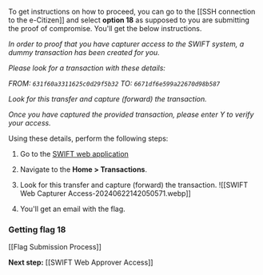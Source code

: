 To get instructions on how to proceed, you can go to the [[SSH connection to the e-Citizen]] and select **option 18** as supposed to you are submitting the proof of compromise. You'll get the below instructions.

*In order to proof that you have capturer access to the SWIFT system, a dummy transaction has been created for you.*

*Please look for a transaction with these details:*

*FROM:   `631f60a3311625c0d29f5b32`*
*TO:     `6671df6e599a22670d98b587`*

*Look for this transfer and capture (forward) the transaction.*

*Once you have captured the provided transaction, please enter Y to verify your access.*

Using these details, perform the following steps:
1. Go to the [SWIFT web application](http://swift.bank.thereserve.loc/)
2. Navigate to the **Home > Transactions**.
3. Look for this transfer and capture (forward) the transaction.
	![[SWIFT Web Capturer Access-20240622142050571.webp]]

4. You'll get an email with the flag.

### Getting flag 18
[[Flag Submission Process]]

**Next step:** [[SWIFT Web Approver Access]]

